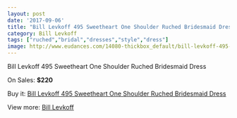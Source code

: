 ```yaml
---
layout: post
date: '2017-09-06'
title: "Bill Levkoff 495 Sweetheart One Shoulder Ruched Bridesmaid Dress"
category: Bill Levkoff
tags: ["ruched","bridal","dresses","style","dress"]
image: http://www.eudances.com/14080-thickbox_default/bill-levkoff-495-sweetheart-one-shoulder-ruched-bridesmaid-dress.jpg
---
```

Bill Levkoff 495 Sweetheart One Shoulder Ruched Bridesmaid Dress

On Sales: **$220**
<a href="https://www.eudances.com/en/bill-levkoff/4223-bill-levkoff-495-sweetheart-one-shoulder-ruched-bridesmaid-dress.html"><amp-img layout="responsive" width="600" height="600" src="//www.eudances.com/14080-thickbox_default/bill-levkoff-495-sweetheart-one-shoulder-ruched-bridesmaid-dress.jpg" alt="Bill Levkoff 495 Sweetheart One Shoulder Ruched Bridesmaid Dress 0" /></a>
<a href="https://www.eudances.com/en/bill-levkoff/4223-bill-levkoff-495-sweetheart-one-shoulder-ruched-bridesmaid-dress.html"><amp-img layout="responsive" width="600" height="600" src="//www.eudances.com/14083-thickbox_default/bill-levkoff-495-sweetheart-one-shoulder-ruched-bridesmaid-dress.jpg" alt="Bill Levkoff 495 Sweetheart One Shoulder Ruched Bridesmaid Dress 1" /></a>
<a href="https://www.eudances.com/en/bill-levkoff/4223-bill-levkoff-495-sweetheart-one-shoulder-ruched-bridesmaid-dress.html"><amp-img layout="responsive" width="600" height="600" src="//www.eudances.com/14082-thickbox_default/bill-levkoff-495-sweetheart-one-shoulder-ruched-bridesmaid-dress.jpg" alt="Bill Levkoff 495 Sweetheart One Shoulder Ruched Bridesmaid Dress 2" /></a>
<a href="https://www.eudances.com/en/bill-levkoff/4223-bill-levkoff-495-sweetheart-one-shoulder-ruched-bridesmaid-dress.html"><amp-img layout="responsive" width="600" height="600" src="//www.eudances.com/14081-thickbox_default/bill-levkoff-495-sweetheart-one-shoulder-ruched-bridesmaid-dress.jpg" alt="Bill Levkoff 495 Sweetheart One Shoulder Ruched Bridesmaid Dress 3" /></a>

Buy it: [Bill Levkoff 495 Sweetheart One Shoulder Ruched Bridesmaid Dress](https://www.eudances.com/en/bill-levkoff/4223-bill-levkoff-495-sweetheart-one-shoulder-ruched-bridesmaid-dress.html "Bill Levkoff 495 Sweetheart One Shoulder Ruched Bridesmaid Dress")

View more: [Bill Levkoff](https://www.eudances.com/en/57-bill-levkoff "Bill Levkoff")